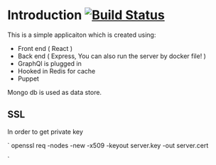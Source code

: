 
# Introduction [![Build Status](https://travis-ci.org/kmughal/express-react-graphql-mongo.svg?branch=master)](https://travis-ci.org/kmughal/express-react-graphql-mongo)

This is a simple applicaiton which is created using:

- Front end ( React )
- Back end ( Express, You can also run the server by docker file! )
- GraphQl is plugged in
- Hooked in Redis for cache
- Puppet

Mongo db is used as data store.

## SSL

In order to get private key 

`
  openssl req -nodes -new -x509 -keyout server.key -out server.cert
  
`
